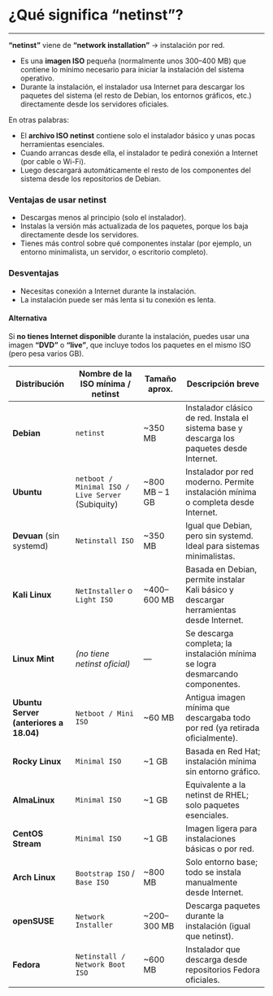 # ¿Qué significa “netinst”?
---

**“netinst”** viene de **“network installation”** → instalación por red.

* Es una **imagen ISO** pequeña (normalmente unos 300–400 MB) que contiene lo mínimo necesario para iniciar la instalación del sistema operativo.
* Durante la instalación, el instalador usa Internet para descargar los paquetes del sistema (el resto de Debian, los entornos gráficos, etc.) directamente desde los servidores oficiales.

En otras palabras:

* El **archivo ISO netinst** contiene solo el instalador básico y unas pocas herramientas esenciales.
* Cuando arrancas desde ella, el instalador te pedirá conexión a Internet (por cable o Wi-Fi).
* Luego descargará automáticamente el resto de los componentes del sistema desde los repositorios de Debian.

### Ventajas de usar netinst

* Descargas menos al principio (solo el instalador).
* Instalas la versión más actualizada de los paquetes, porque los baja directamente desde los servidores.
* Tienes más control sobre qué componentes instalar (por ejemplo, un entorno minimalista, un servidor, o escritorio completo).

### Desventajas

* Necesitas conexión a Internet durante la instalación.
* La instalación puede ser más lenta si tu conexión es lenta.

#### Alternativa
Si **no tienes Internet disponible** durante la instalación, puedes usar una imagen **“DVD”** o **“live”**, que incluye todos los paquetes en el mismo ISO (pero pesa varios GB).

| Distribución         | Nombre de la ISO mínima / netinst         | Tamaño aprox. | Descripción breve |
|----------------------|-------------------------------------------|----------------|-------------------|
| **Debian**           | `netinst`                                | ~350 MB        | Instalador clásico de red. Instala el sistema base y descarga los paquetes desde Internet. |
| **Ubuntu**           | `netboot / Minimal ISO / Live Server` (Subiquity)   | ~800 MB – 1 GB | Instalador por red moderno. Permite instalación mínima o completa desde Internet. |
| **Devuan** (sin systemd) | `Netinstall ISO`                      | ~350 MB        | Igual que Debian, pero sin systemd. Ideal para sistemas minimalistas. |
| **Kali Linux**       | `NetInstaller` o `Light ISO`              | ~400–600 MB    | Basada en Debian, permite instalar Kali básico y descargar herramientas desde Internet. |
| **Linux Mint**       | *(no tiene netinst oficial)*              | —              | Se descarga completa; la instalación mínima se logra desmarcando componentes. |
| **Ubuntu Server (anteriores a 18.04)** | `Netboot / Mini ISO`  | ~60 MB         | Antigua imagen mínima que descargaba todo por red (ya retirada oficialmente). |
| **Rocky Linux**      | `Minimal ISO`                             | ~1 GB          | Basada en Red Hat; instalación mínima sin entorno gráfico. |
| **AlmaLinux**        | `Minimal ISO`                             | ~1 GB          | Equivalente a la netinst de RHEL; solo paquetes esenciales. |
| **CentOS Stream**    | `Minimal ISO`                             | ~1 GB          | Imagen ligera para instalaciones básicas o por red. |
| **Arch Linux**       | `Bootstrap ISO` / `Base ISO`              | ~800 MB        | Solo entorno base; todo se instala manualmente desde Internet. |
| **openSUSE**         | `Network Installer`                       | ~200–300 MB    | Descarga paquetes durante la instalación (igual que netinst). |
| **Fedora**           | `Netinstall / Network Boot ISO`           | ~600 MB        | Instalador que descarga desde repositorios Fedora oficiales. |
